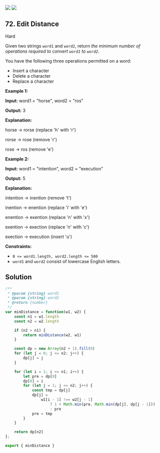 [![](https://img.shields.io/github/stars/LeetCode-in-JavaScript/LeetCode-in-JavaScript?label=Stars&style=flat-square)](https://github.com/LeetCode-in-JavaScript/LeetCode-in-JavaScript)
[![](https://img.shields.io/github/forks/LeetCode-in-JavaScript/LeetCode-in-JavaScript?label=Fork%20me%20on%20GitHub%20&style=flat-square)](https://github.com/LeetCode-in-JavaScript/LeetCode-in-JavaScript/fork)

## 72\. Edit Distance

Hard

Given two strings `word1` and `word2`, return _the minimum number of operations required to convert `word1` to `word2`_.

You have the following three operations permitted on a word:

*   Insert a character
*   Delete a character
*   Replace a character

**Example 1:**

**Input:** word1 = "horse", word2 = "ros"

**Output:** 3

**Explanation:** 

horse -> rorse (replace 'h' with 'r') 

rorse -> rose (remove 'r') 

rose -> ros (remove 'e')

**Example 2:**

**Input:** word1 = "intention", word2 = "execution"

**Output:** 5

**Explanation:** 

intention -> inention (remove 't') 

inention -> enention (replace 'i' with 'e') 

enention -> exention (replace 'n' with 'x') 

exention -> exection (replace 'n' with 'c') 

exection -> execution (insert 'u')

**Constraints:**

*   `0 <= word1.length, word2.length <= 500`
*   `word1` and `word2` consist of lowercase English letters.

## Solution

```javascript
/**
 * @param {string} word1
 * @param {string} word2
 * @return {number}
 */
var minDistance = function(w1, w2) {
    const n1 = w1.length
    const n2 = w2.length

    if (n2 > n1) {
        return minDistance(w2, w1)
    }

    const dp = new Array(n2 + 1).fill(0)
    for (let j = 0; j <= n2; j++) {
        dp[j] = j
    }

    for (let i = 1; i <= n1; i++) {
        let pre = dp[0]
        dp[0] = i
        for (let j = 1; j <= n2; j++) {
            const tmp = dp[j]
            dp[j] =
                w1[i - 1] !== w2[j - 1]
                    ? 1 + Math.min(pre, Math.min(dp[j], dp[j - 1]))
                    : pre
            pre = tmp
        }
    }

    return dp[n2]
};

export { minDistance }
```